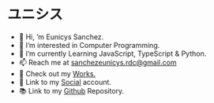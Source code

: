 <body>
    <h1 id="header">ユニシス</a></h1>
            <ul>
                <li>👋 Hi, ’m Eunicys Sanchez.</li>
                <li>👀 I’m interested in Computer Programming.</li>
                <li>🌱 I’m currently Learning JavaScript, TypeScript & Python.</li>
                <li>📫 Reach me at <a href="mailto:sanchezeunicys.rdc@gmail.com">sanchezeunicys.rdc@gmail.com</a></li>
                <li>📂 Check out my <a href="https://sycinue-rdc.github.io/sycinue/site/assets/html/works.html">Works.</a></li>
                <li>🔗 Link to my <a href="https://www.facebook.com/sycinue.rdc/" target="_blank">Social</a> account.</li>
                <li>📚 Link to my <a href="https://github.com/sycinue-rdc/sycinue" target="_blank">Github</a> Repository.</li>
            </ul>
</body>